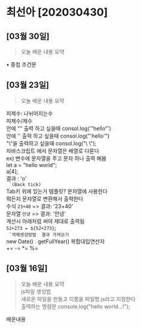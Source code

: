 # 최선아 [202030430]

## [03월 30일]
> 오늘 배운 내용 요약 <br />

• 중첩 조건문


## [03월 23일]
> 오늘 배운 내용 요약 <br />

피제수: 나뉘어지는수<br> 
피제수/제수<br>
안에 "" 출력 하고 싶을때
consol.log('"hello"')<br>
 안에 '' 출력 하고 싶을때
 consol.log("'hello'")<br>
 "\\"을 출력하고 싶을때
 consol.log("\\ \\");<br>
 자바스크립트 에서 문자열은 배열로 다룬다<br>
 ex) 변수에 문자열을 주고 문자 하나 출력 해봄<br>
 let a = "hello world";<br>
 a[4];<br>
 결과 : 'o'<br>
 ``` `(Back tick)``` <br>
 Tab키 위에 있는거 템플릿? 문자열에 사용한다 <br>
 뭐든지 문자열로 변환해서 출력한다<br>
 수식 `23+40`  => 결과: '23+40'<br>
 문자열 `안녕` => 결과: '안녕'<br>
 계산시 아래처럼 써야 제대로 출력됨<br>
 `52+273 = ${52+273}`;<br>
 ``` `객체생성방법  결과 가져오기```<br>
 new Date() . getFullYear()
 복합대입연산자<br>
 += -= *= %=

## [03월 16일]
> 오늘 배운 내용 요약 <br />
> js파일 생성법<br> 
새로운 파일을 만들고 이름을 파일명.js라고 지정한다<br>
>출력하는 명령문 console.log("hello world...!");<br>
> 

배운내용

<taable>
</taable>
